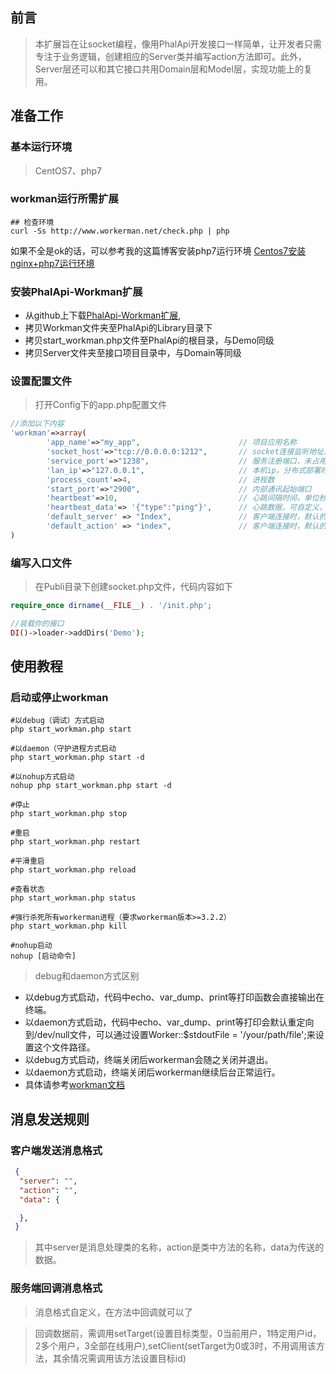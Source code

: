 ## 前言
> 本扩展旨在让socket编程，像用PhalApi开发接口一样简单，让开发者只需专注于业务逻辑，创建相应的Server类并编写action方法即可。此外，Server层还可以和其它接口共用Domain层和Model层，实现功能上的复用。

## 准备工作
### 基本运行环境
> CentOS7、php7

### workman运行所需扩展
``` shell
## 检查环境
curl -Ss http://www.workerman.net/check.php | php
```
如果不全是ok的话，可以参考我的这篇博客安装php7运行环境
[Centos7安装nginx+php7运行环境](http://hanxv.cn/index.php/archives/19.html)

### 安装PhalApi-Workman扩展
* 从github上下载[PhalApi-Workman扩展](https://github.com/AxiosCros/PhalApi--Workman.git),
* 拷贝Workman文件夹至PhalApi的Library目录下
* 拷贝start_workman.php文件至PhalApi的根目录，与Demo同级
* 拷贝Server文件夹至接口项目目录中，与Domain等同级

### 设置配置文件
> 打开Config下的app.php配置文件
``` php
//添加以下内容
'workman'=>array(
        'app_name'=>"my_app",                      // 项目应用名称
        'socket_host'=>"tcp://0.0.0.0:1212",       // socket连接监听地址及端口
        'service_port'=>"1238",                    // 服务注册端口，未占用的话无需修改
        'lan_ip'=>"127.0.0.1",                     // 本机ip，分布式部署时使用通信ip
        'process_count'=>4,                        // 进程数
        'start_port'=>"2900",                      // 内部通讯起始端口
        'heartbeat'=>10,                           // 心跳间隔时间，单位秒
        'heartbeat_data'=> '{"type":"ping"}',      // 心跳数据，可自定义，为json格式
        'default_server' => "Index",               // 客户端连接时，默认的消息处理类
        'default_action' => "index",               // 客户端连接时，默认的消息处理方法
)
```
### 编写入口文件
> 在Publi目录下创建socket.php文件，代码内容如下
``` php
require_once dirname(__FILE__) . '/init.php';

//装载你的接口
DI()->loader->addDirs('Demo');
```


## 使用教程
### 启动或停止workman
``` shell
#以debug（调试）方式启动
php start_workman.php start

#以daemon（守护进程方式启动
php start_workman.php start -d

#以nohup方式启动
nohup php start_workman.php start -d

#停止
php start_workman.php stop

#重启
php start_workman.php restart

#平滑重启
php start_workman.php reload

#查看状态
php start_workman.php status

#强行杀死所有workerman进程（要求workerman版本>=3.2.2）
php start_workman.php kill

#nohup启动
nohup [启动命令]
```

 > debug和daemon方式区别
 * 以debug方式启动，代码中echo、var_dump、print等打印函数会直接输出在终端。
 * 以daemon方式启动，代码中echo、var_dump、print等打印会默认重定向到/dev/null文件，可以通过设置Worker::$stdoutFile = '/your/path/file';来设置这个文件路径。
 * 以debug方式启动，终端关闭后workerman会随之关闭并退出。
 * 以daemon方式启动，终端关闭后workerman继续后台正常运行。
 * 具体请参考[workman文档](http://doc3.workerman.net/install/start-and-stop.html)


## 消息发送规则
### 客户端发送消息格式

``` json
 {
  "server": "",
  "action": "",
  "data": {

  },
 }
```
 > 其中server是消息处理类的名称，action是类中方法的名称，data为传送的数据。

### 服务端回调消息格式
 > 消息格式自定义，在方法中回调就可以了

 > 回调数据前，需调用setTarget(设置目标类型，0当前用户，1特定用户id，2多个用户，3全部在线用户),setClient(setTarget为0或3时，不用调用该方法，其余情况需调用该方法设置目标id)